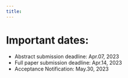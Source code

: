 ```yaml
---
title: 
---
```


# Important dates:
* Abstract submission deadline: Apr.07, 2023
* Full paper submission deadline: Apr.14, 2023
* Acceptance Notification: May.30, 2023
